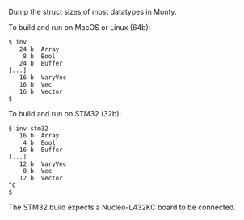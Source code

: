 Dump the struct sizes of most datatypes in Monty.

To build and run on MacOS or Linux (64b):

```text
$ inv
   24 b  Array
    8 b  Bool
   24 b  Buffer
[...]
   16 b  VaryVec
   16 b  Vec
   16 b  Vector
$
```

To build and run on STM32 (32b):

```text
$ inv stm32
   16 b  Array
    4 b  Bool
   16 b  Buffer
[...]
   12 b  VaryVec
    8 b  Vec
   12 b  Vector
^C
$
```

The STM32 build expects a Nucleo-L432KC board to be connected.
